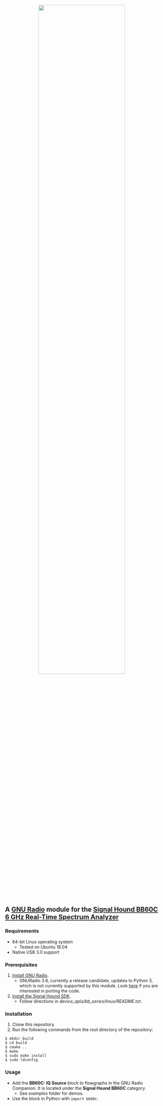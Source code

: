 <p align="center">
<img src="https://github.com/SignalHound/gr-bb60c/blob/master/docs/SH-GR.jpg" width="75%" />
</p>

## A [GNU Radio](https://www.gnuradio.org) module for the [Signal Hound BB60C 6 GHz Real-Time Spectrum Analyzer](https://signalhound.com/products/bb60c/)

### Requirements

- 64-bit Linux operating system
    - Tested on Ubuntu 18.04
- Native USB 3.0 support

### Prerequisites

1. [Install GNU Radio](https://wiki.gnuradio.org/index.php/InstallingGR).
    - GNURadio 3.8, currently a release candidate, updates to Python 3, which is not currently supported by this module. Look [here](https://wiki.gnuradio.org/index.php/GNU_Radio_3.8_OOT_Module_Porting_Guide) if you are interested in porting the code.
2. [Install the Signal Hound SDK](https://signalhound.com/software/signal-hound-software-development-kit-sdk/).
    - Follow directions in _device_apis/bb_series/linux/README.txt_.

### Installation

1. Clone this repository.
2. Run the following commands from the root directory of the repository:

```
$ mkdir build
$ cd build
$ cmake ..
$ make
$ sudo make install
$ sudo ldconfig
```

### Usage

- Add the __BB60C: IQ Source__ block to flowgraphs in the GNU Radio Companion. It is located under the __Signal Hound BB60C__ category.
    - See _examples_ folder for demos.
- Use the block in Python with `import bb60c`.
